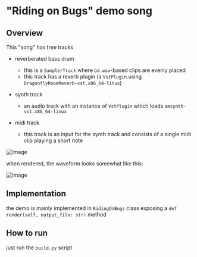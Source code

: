 # "Riding on Bugs" demo song

## Overview

This "song" has tree tracks

- reverberated bass drum 
  - this is a `SamplerTrack` where  `bd.wav`-based clips are evenly placed
  - this track has a reverb plugin (a `VstPlugin` using `DragonflyRoomReverb-vst.x86_64-linux`)
  
- synth track
  - an audio track with an instance of `VstPlugin` which loads `amsynth-vst.x86_64-linux`
- midi track
  - this track is an input for the synth track and consists of a single midi clip playing a short note

![image](https://user-images.githubusercontent.com/21345604/93955793-3a48fd00-fd59-11ea-88d9-6f94e2023c9f.png)

when rendered, the waveform looks somewhat like this:

![image](https://user-images.githubusercontent.com/21345604/93956098-09b59300-fd5a-11ea-9b53-6305e304d7fa.png)



## Implementation

the demo is mainly implemented in `RidingOnBugs` class exposing a
`def render(self, output_file: str)` method

## How to run

just run the `build.py` script
  
